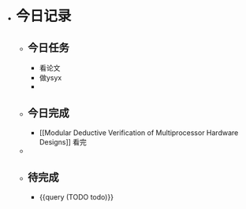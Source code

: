 - # 今日记录
	- ## 今日任务
		- 看论文
		- 做ysyx
		-
	- ##  今日完成
		- [[Modular Deductive Verification of Multiprocessor Hardware Designs]] 看完
	-
	- ## 待完成
		- {{query (TODO todo)}}